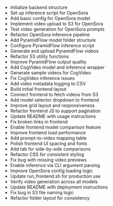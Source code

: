 
- Initialize backend structure
- Set up inference script for OpenSora
- Add basic config for OpenSora model
- Implement video upload to S3 for OpenSora
- Test video generation for OpenSora prompts
- Refactor OpenSora inference pipeline
- Add PyramidFlow model folder structure
- Configure PyramidFlow inference script
- Generate and upload PyramidFlow videos
- Refactor S3 utility functions
- Improve PyramidFlow output quality
- Add CogVideo model and inference wrapper
- Generate sample videos for CogVideo
- Fix CogVideo inference issues
- Add video metadata logging to CSV
- Build initial frontend layout
- Connect frontend to fetch videos from S3
- Add model selector dropdown to frontend
- Improve grid layout and responsiveness
- Refactor frontend JS to support pagination
- Update README with usage instructions
- Fix broken links in frontend
- Enable frontend model comparison feature
- Improve frontend load performance
- Add prompt-to-video mapping table
- Polish frontend UI spacing and fonts
- Add tab for side-by-side comparisons
- Refactor CSS for consistent styling
- Fix bug with missing video previews
- Enable inference via CLI argument parsing
- Improve OpenSora config loading logic
- Update run_frontend.sh for production use
- Verify video generation across all models
- Update README with deployment instructions
- Fix bug in S3 file naming logic
- Refactor folder layout for consistency
